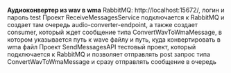 **Аудиоконвертер из wav в wma**
RabbitMQ: http://localhost:15672/, логин и пароль test
Проект ReceiveMessagesService подключается к RabbitMQ и создает там очередь audio-converter-endpoint, а также создает consumer, который ждет сообщение типа ConvertWavToWmaMessage, в котором указывается путь к wave файлу и путь, куда конвертировать в wma файл
Проект SendMessagesAPI тестовый проект, который подключается к RabbitMQ и позволяет отправлять post запрос типа ConvertWavToWmaMessage и сразу отправлять сообщение в очередь
